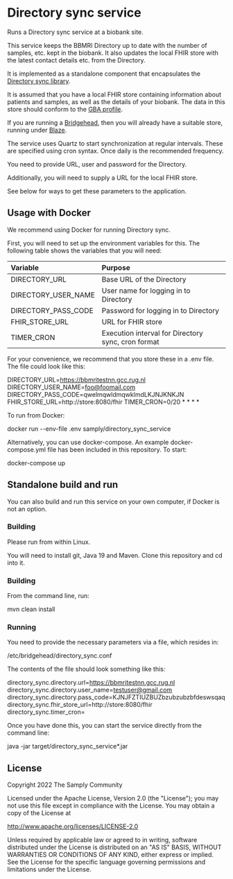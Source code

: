 # Directory sync service

Runs a Directory sync service at a biobank site.

This service keeps the BBMRI Directory up to date with the number of samples, etc.
kept in the biobank. It also updates the local FHIR store with the latest contact
details etc. from the Directory.

It is implemented as a standalone component that encapsulates the [Directory sync library](https://github.com/samply/directory-sync).

It is assumed that you have a local FHIR store containing information about patients
and samples, as well as the details of your biobank. The data in this store should conform to
the [GBA profile](https://simplifier.net/bbmri.de/~resources?category=Profile).

If you are running a [Bridgehead](https://github.com/samply/bridgehead), then
you will already have a suitable store, running under [Blaze](https://github.com/samply/blaze).

The service uses Quartz to start synchronization at regular intervals. These are specified
using cron syntax. Once daily is the recommended frequency.

You need to provide URL, user and password for the Directory.

Additionally, you will need to supply a URL for the local FHIR store.

See below for ways to get these parameters to the application.

## Usage with Docker

We recommend using Docker for running Directory sync.

First, you will need to set up the environment variables
for this. The following table shows the variables that you will need:

|Variable           |Purpose                                           |
|:------------------|:-------------------------------------------------|
|DIRECTORY_URL      |Base URL of the Directory                         |
|DIRECTORY_USER_NAME|User name for logging in to Directory             |
|DIRECTORY_PASS_CODE|Password for logging in to Directory              |
|FHIR_STORE_URL     |URL for FHIR store                                |
|TIMER_CRON         |Execution interval for Directory sync, cron format|

For your convenience, we recommend that you store these in a .env file.
The file could look like this:

DIRECTORY_URL=https://bbmritestnn.gcc.rug.nl
DIRECTORY_USER_NAME=foo@foomail.com
DIRECTORY_PASS_CODE=qwelmqwldmqwklmdLKJNJKNKJN
FHIR_STORE_URL=http://store:8080/fhir
TIMER_CRON=0/20 * * * *

To run from Docker:

docker run --env-file .env samply/directory_sync_service

Alternatively, you can use docker-compose. An example docker-compose.yml file has been
included in this repository. To start:

docker-compose up

## Standalone build and run

You can also build and run this service on your own computer, if Docker is not an option.

### Building

Please run from within Linux.

You will need to install git, Java 19 and Maven. Clone this repository and cd into it.

### Building

From the command line, run:

mvn clean install

### Running

You need to provide the necessary parameters via a file, which
resides in:

/etc/bridgehead/directory_sync.conf

The contents of the file should look something like this:

directory_sync.directory.url=https://bbmritestnn.gcc.rug.nl
directory_sync.directory.user_name=testuser@gmail.com
directory_sync.directory.pass_code=KJNJFZTIUZBUZbzubzubzbfdeswsqaq
directory_sync.fhir_store_url=http://store:8080/fhir
directory_sync.timer_cron=

Once you have done this, you can start the service directly from the command line:

java -jar target/directory_sync_service\*.jar

## License
        
Copyright 2022 The Samply Community
        
Licensed under the Apache License, Version 2.0 (the "License"); you may not use this file except in compliance with the License. You may obtain a copy of the License at
        
http://www.apache.org/licenses/LICENSE-2.0
        
Unless required by applicable law or agreed to in writing, software distributed under the License is distributed on an "AS IS" BASIS, WITHOUT WARRANTIES OR CONDITIONS OF ANY KIND, either express or implied. See the License for the specific language governing permissions and limitations under the License.
 
